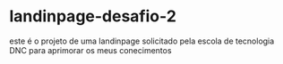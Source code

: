 # landinpage-desafio-2
este é o projeto de uma landinpage solicitado pela escola de tecnologia DNC para aprimorar os meus conecimentos
